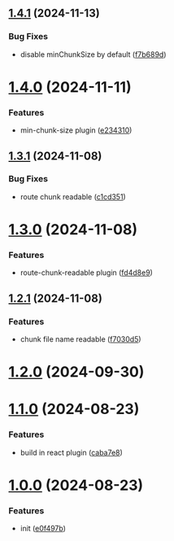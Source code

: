 ## [1.4.1](https://github.com/hemengke1997/vite-config-preset/compare/v1.4.0...v1.4.1) (2024-11-13)


### Bug Fixes

* disable minChunkSize by default ([f7b689d](https://github.com/hemengke1997/vite-config-preset/commit/f7b689d8e53bf344bd25902522b69ce6f4ce3db3))



# [1.4.0](https://github.com/hemengke1997/vite-config-preset/compare/v1.3.1...v1.4.0) (2024-11-11)


### Features

* min-chunk-size plugin ([e234310](https://github.com/hemengke1997/vite-config-preset/commit/e234310893d186c95cb0f4adefba3fdf05e9f252))



## [1.3.1](https://github.com/hemengke1997/vite-config-preset/compare/v1.3.0...v1.3.1) (2024-11-08)


### Bug Fixes

* route chunk readable ([c1cd351](https://github.com/hemengke1997/vite-config-preset/commit/c1cd35166991cf610c20d3b6799d17d14e666dcb))



# [1.3.0](https://github.com/hemengke1997/vite-config-preset/compare/v1.2.1...v1.3.0) (2024-11-08)


### Features

* route-chunk-readable plugin ([fd4d8e9](https://github.com/hemengke1997/vite-config-preset/commit/fd4d8e9e55fb393098effc0512341d1d62359720))



## [1.2.1](https://github.com/hemengke1997/vite-config-preset/compare/v1.2.0...v1.2.1) (2024-11-08)


### Features

* chunk file name readable ([f7030d5](https://github.com/hemengke1997/vite-config-preset/commit/f7030d5c93029f48e4e0a1922724965b9def1e4d))



# [1.2.0](https://github.com/hemengke1997/vite-config-preset/compare/v1.1.0...v1.2.0) (2024-09-30)



# [1.1.0](https://github.com/hemengke1997/vite-config-preset/compare/v1.0.0...v1.1.0) (2024-08-23)


### Features

* build in react plugin ([caba7e8](https://github.com/hemengke1997/vite-config-preset/commit/caba7e87374635580108ff485abb106977cfe721))



# [1.0.0](https://github.com/hemengke1997/vite-config-preset/compare/e0f497b0877410f306c8814e1c3ec12b58f6f20e...v1.0.0) (2024-08-23)


### Features

* init ([e0f497b](https://github.com/hemengke1997/vite-config-preset/commit/e0f497b0877410f306c8814e1c3ec12b58f6f20e))



